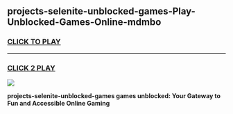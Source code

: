 
## projects-selenite-unblocked-games-Play-Unblocked-Games-Online-mdmbo
<h3>
<a href="https://premium76.site?title=projects-selenite-unblocked-games&ref=24A">CLICK TO PLAY</a></h3>
<hr>

<h3>
<a href="https://premium76.site?title=projects-selenite-unblocked-games&ref=24A">CLICK 2 PLAY</a>
  
</h3>

<a href="https://premium76.site?title=projects-selenite-unblocked-games&ref=24A"><img src="https://clearcache.store/games.png"></a>


**projects-selenite-unblocked-games games unblocked: Your Gateway to Fun and Accessible Online Gaming**
